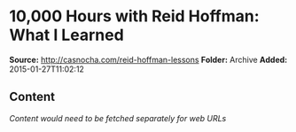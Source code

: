 # 10,000 Hours with Reid Hoffman: What I Learned

**Source:** http://casnocha.com/reid-hoffman-lessons
**Folder:** Archive
**Added:** 2015-01-27T11:02:12




## Content
*Content would need to be fetched separately for web URLs*
